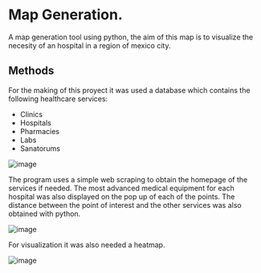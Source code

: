 # Map Generation.

A map generation tool using python, the aim of this map is to visualize the necesity of an hospital in a region of mexico city.

## Methods

For the making of this proyect it was used a database which contains the following healthcare services:

- Clinics
- Hospitals
- Pharmacies
- Labs
- Sanatorums

![image](https://github.com/FernandoMoralesM01/Genrador_de_mapa/assets/94548980/17842980-8378-404a-9721-0b6c00608c76)

The program uses a simple web scraping to obtain the homepage of the services if needed. The most advanced medical equipment for each hospital was also displayed on the pop up of each of the points. The distance between the point of interest and the other services was also obtained with python.

![image](https://github.com/FernandoMoralesM01/Genrador_de_mapa/assets/94548980/8435fb1d-116e-4dc7-b2e8-5e034497cfd5)

For visualization it was also needed a heatmap.

![image](https://github.com/FernandoMoralesM01/Genrador_de_mapa/assets/94548980/9892ca61-2aad-4f6c-92a3-afedca06e9e0)
